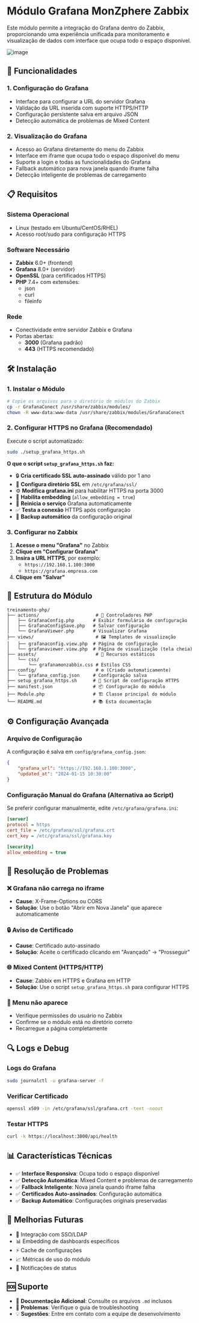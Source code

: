 # Módulo Grafana MonZphere Zabbix

Este módulo permite a integração do Grafana dentro do Zabbix, proporcionando uma experiência unificada para monitoramento e visualização de dados com interface que ocupa todo o espaço disponível.

![image](https://github.com/user-attachments/assets/f0530cfc-d6bf-4628-82b4-98de8d294b9c)



## 🚀 Funcionalidades

### 1. Configuração do Grafana
- Interface para configurar a URL do servidor Grafana
- Validação da URL inserida com suporte HTTPS/HTTP
- Configuração persistente salva em arquivo JSON
- Detecção automática de problemas de Mixed Content

### 2. Visualização do Grafana
- Acesso ao Grafana diretamente do menu do Zabbix
- Interface em iframe que ocupa todo o espaço disponível do menu
- Suporte a login e todas as funcionalidades do Grafana
- Fallback automático para nova janela quando iframe falha
- Detecção inteligente de problemas de carregamento

## 📋 Requisitos

### Sistema Operacional
- Linux (testado em Ubuntu/CentOS/RHEL)
- Acesso root/sudo para configuração HTTPS

### Software Necessário
- **Zabbix** 6.0+ (frontend)
- **Grafana** 8.0+ (servidor)
- **OpenSSL** (para certificados HTTPS)
- **PHP** 7.4+ com extensões:
  - json
  - curl
  - fileinfo

### Rede
- Conectividade entre servidor Zabbix e Grafana
- Portas abertas:
  - **3000** (Grafana padrão)
  - **443** (HTTPS recomendado)

## 🛠️ Instalação

### 1. Instalar o Módulo
```bash
# Copie os arquivos para o diretório de módulos do Zabbix
cp -r GrafanaConect /usr/share/zabbix/modules/
chown -R www-data:www-data /usr/share/zabbix/modules/GrafanaConect
```

### 2. Configurar HTTPS no Grafana (Recomendado)
Execute o script automatizado:
```bash
sudo ./setup_grafana_https.sh
```

**O que o script `setup_grafana_https.sh` faz:**
- 🔒 **Cria certificado SSL auto-assinado** válido por 1 ano
- 📁 **Configura diretório SSL** em `/etc/grafana/ssl/`
- ⚙️ **Modifica grafana.ini** para habilitar HTTPS na porta 3000
- 🔧 **Habilita embedding** (`allow_embedding = true`)
- 🔄 **Reinicia o serviço** Grafana automaticamente
- ✅ **Testa a conexão** HTTPS após configuração
- 💾 **Backup automático** da configuração original

### 3. Configurar no Zabbix
1. **Acesse o menu "Grafana"** no Zabbix
2. **Clique em "Configurar Grafana"**
3. **Insira a URL HTTPS**, por exemplo:
   - `https://192.168.1.100:3000`
   - `https://grafana.empresa.com`
4. **Clique em "Salvar"**

## 📁 Estrutura do Módulo

```
treinamento-php/
├── actions/                     # 🎯 Controladores PHP
│   ├── GrafanaConfig.php       # Exibir formulário de configuração
│   ├── GrafanaConfigSave.php   # Salvar configuração
│   └── GrafanaViewer.php       # Visualizar Grafana
├── views/                       # 🖼️ Templates de visualização  
│   ├── grafanaconfig.view.php  # Página de configuração
│   └── grafanaviewer.view.php  # Página de visualização (tela cheia)
├── assets/                      # 🎨 Recursos estáticos
│   └── css/
│       └── grafanamonzabbix.css # Estilos CSS
├── config/                      # ⚙️ (Criado automaticamente)
│   └── grafana_config.json     # Configuração salva
├── setup_grafana_https.sh      # 🔧 Script de configuração HTTPS
├── manifest.json               # 📦 Configuração do módulo
├── Module.php                  # 🏗️ Classe principal do módulo
└── README.md                   # 📚 Esta documentação
```

## ⚙️ Configuração Avançada

### Arquivo de Configuração
A configuração é salva em `config/grafana_config.json`:
```json
{
    "grafana_url": "https://192.168.1.100:3000",
    "updated_at": "2024-01-15 10:30:00"
}
```

### Configuração Manual do Grafana (Alternativa ao Script)
Se preferir configurar manualmente, edite `/etc/grafana/grafana.ini`:
```ini
[server]
protocol = https
cert_file = /etc/grafana/ssl/grafana.crt
cert_key = /etc/grafana/ssl/grafana.key

[security]
allow_embedding = true
```

## 🚨 Resolução de Problemas

### ❌ Grafana não carrega no iframe
- **Cause**: X-Frame-Options ou CORS
- **Solução**: Use o botão "Abrir em Nova Janela" que aparece automaticamente

### 🔒 Aviso de Certificado
- **Cause**: Certificado auto-assinado
- **Solução**: Aceite o certificado clicando em "Avançado" → "Prosseguir"

### 🌐 Mixed Content (HTTPS/HTTP)
- **Cause**: Zabbix em HTTPS e Grafana em HTTP
- **Solução**: Use o script `setup_grafana_https.sh` para configurar HTTPS

### 📱 Menu não aparece
- Verifique permissões do usuário no Zabbix
- Confirme se o módulo está no diretório correto
- Recarregue a página completamente

## 🔍 Logs e Debug

### Logs do Grafana
```bash
sudo journalctl -u grafana-server -f
```

### Verificar Certificado
```bash
openssl x509 -in /etc/grafana/ssl/grafana.crt -text -noout
```

### Testar HTTPS
```bash
curl -k https://localhost:3000/api/health
```

## 📊 Características Técnicas

- ✅ **Interface Responsiva**: Ocupa todo o espaço disponível
- ✅ **Detecção Automática**: Mixed Content e problemas de carregamento  
- ✅ **Fallback Inteligente**: Nova janela quando iframe falha
- ✅ **Certificados Auto-assinados**: Configuração automática
- ✅ **Backup Automático**: Configurações originais preservadas

## 🔮 Melhorias Futuras

- 🔐 Integração com SSO/LDAP
- 📊 Embedding de dashboards específicos
- ⚡ Cache de configurações
- 📈 Métricas de uso do módulo
- 🔔 Notificações de status

## 🆘 Suporte

- 📖 **Documentação Adicional**: Consulte os arquivos `.md` inclusos
- 🐛 **Problemas**: Verifique o guia de troubleshooting
- 💡 **Sugestões**: Entre em contato com a equipe de desenvolvimento 
